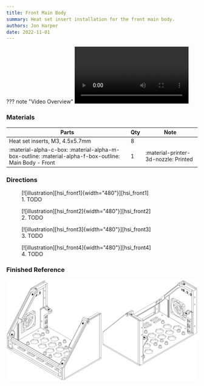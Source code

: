 ```yaml
---
title: Front Main Body
summary: Heat set insert installation for the front main body.
authors: Jon Harper
date: 2022-11-01
---
```


??? note "Video Overview"
    ![type:video][vid_hsi_front]

### Materials

| Parts                             | Qty | Note                            |
|-----------------------------------|-----|---------------------------------|
| Heat set inserts, M3, 4.5x5.7mm   | 8   |                                 |
| :material-alpha-c-box: :material-alpha-m-box-outline: :material-alpha-f-box-outline: Main Body - Front | 1   | :material-printer-3d-nozzle: Printed |

### Directions
                                                            
<figure markdown>
  [![illustration][hsi_front1]{width="480"}][hsi_front1]
  <figcaption>1. TODO</figcaption>
</figure>

<figure markdown>
  [![illustration][hsi_front2]{width="480"}][hsi_front2]
  <figcaption>2. TODO</figcaption>
</figure>

<figure markdown>
  [![illustration][hsi_front3]{width="480"}][hsi_front3]
  <figcaption>3. TODO</figcaption>
</figure>

<figure markdown>
  [![illustration][hsi_front4]{width="480"}][hsi_front4]
  <figcaption>4. TODO</figcaption>
</figure>


### Finished Reference

[![illustration][hsi_front_final]][hsi_front_final]

[hsi_front1]: ../img/assembly/hsi/front/front_hsi1.png
[hsi_front2]: ../img/assembly/hsi/front/front_hsi2.png
[hsi_front3]: ../img/assembly/hsi/front/front_hsi3.png
[hsi_front4]: ../img/assembly/hsi/front/front_hsi4.png
[hsi_front_final]: ../img/assembly/hsi/front/front_hsi_final.png
[vid_hsi_front]: ../video/hsi_front.mp4